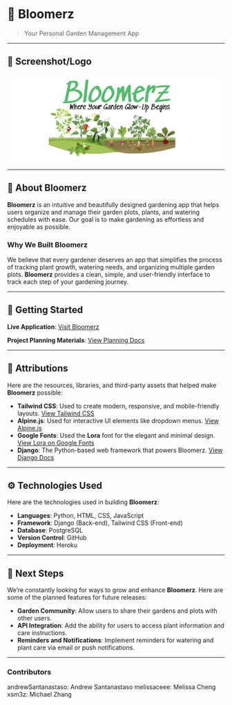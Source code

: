 # 🌱 **Bloomerz**

> Your Personal Garden Management App

---

## 📸 **Screenshot/Logo**

<img src='theme/static/Bloomerz_cropped.jpeg'>

---

## 🌿 **About Bloomerz**

**Bloomerz** is an intuitive and beautifully designed gardening app that helps users organize and manage their garden plots, plants, and watering schedules with ease. Our goal is to make gardening as effortless and enjoyable as possible.

### **Why We Built Bloomerz**

We believe that every gardener deserves an app that simplifies the process of tracking plant growth, watering needs, and organizing multiple garden plots. **Bloomerz** provides a clean, simple, and user-friendly interface to track each step of your gardening journey.

---

## 🚀 **Getting Started**

**Live Application**: [Visit Bloomerz](https://bloomerz-ad5875097a53.herokuapp.com/)

**Project Planning Materials**: [View Planning Docs](https://trello.com/b/ngmNblq0/bloomerz)

---

## 🙌 **Attributions**

Here are the resources, libraries, and third-party assets that helped make **Bloomerz** possible:

- **Tailwind CSS**: Used to create modern, responsive, and mobile-friendly layouts. [View Tailwind CSS](https://tailwindcss.com/)
- **Alpine.js**: Used for interactive UI elements like dropdown menus. [View Alpine.js](https://alpinejs.dev/)
- **Google Fonts**: Used the **Lora** font for the elegant and minimal design. [View Lora on Google Fonts](https://fonts.google.com/)
- **Django**: The Python-based web framework that powers Bloomerz. [View Django Docs](https://docs.djangoproject.com/)

---

## ⚙️ **Technologies Used**

Here are the technologies used in building **Bloomerz**:

- **Languages**: Python, HTML, CSS, JavaScript
- **Framework**: Django (Back-end), Tailwind CSS (Front-end)
- **Database**: PostgreSQL
- **Version Control**: GitHub
- **Deployment**: Heroku

---

## 🌱 **Next Steps**

We’re constantly looking for ways to grow and enhance **Bloomerz**. Here are some of the planned features for future releases:

- **Garden Community**: Allow users to share their gardens and plots with other users.
- **API Integration**: Add the ability for users to access plant information and care instructions.
- **Reminders and Notifications**: Implement reminders for watering and plant care via email or push notifications.

---

### **Contributors**

andrewSantanastaso: Andrew Santanastaso
melissaceee: Melissa Cheng
xsm3z: Michael Zhang
